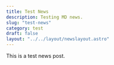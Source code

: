 ```yaml
---
title: Test News
description: Testing MD news.
slug: "test-news"
category: test
draft: false
layout: "../../layout/newslayout.astro"
---
```


This is a test news post.
